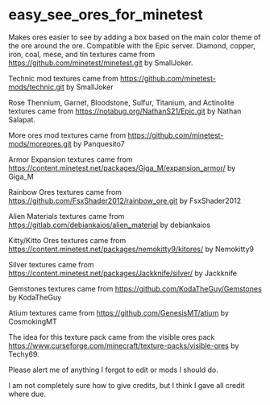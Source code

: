 # easy_see_ores_for_minetest
Makes ores easier to see by adding a box based on the main color theme of the ore around the ore. Compatible with the Epic server.
Diamond, copper, iron, coal, mese, and tin textures came from https://github.com/minetest/minetest.git by SmallJoker.

Technic mod textures came from https://github.com/minetest-mods/technic.git by SmallJoker

Rose Thennium, Garnet, Bloodstone, Sulfur, Titanium, and Actinolite textures came from https://notabug.org/NathanS21/Epic.git by Nathan Salapat.

More ores mod textures came from https://github.com/minetest-mods/moreores.git by Panquesito7

Armor Expansion textures came from https://content.minetest.net/packages/Giga_M/expansion_armor/ by Giga_M

Rainbow Ores textures came from https://github.com/FsxShader2012/rainbow_ore.git by FsxShader2012

Alien Materials textures came from https://gitlab.com/debiankaios/alien_material by debiankaios

Kitty/Kitto Ores textures came from https://content.minetest.net/packages/nemokitty9/kitores/ by Nemokitty9

Silver textures came from https://content.minetest.net/packages/Jackknife/silver/ by Jackknife

Gemstones textures came from https://github.com/KodaTheGuy/Gemstones by KodaTheGuy

Atium textures came from https://github.com/GenesisMT/atium by CosmokingMT

The idea for this texture pack came from the visible ores pack https://www.curseforge.com/minecraft/texture-packs/visible-ores by Techy69.

Please alert me of anything I forgot to edit or mods I should do.


I am not completely sure how to give credits, but I think I gave all credit where due.



